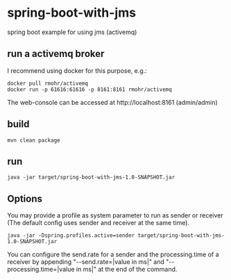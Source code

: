 # spring-boot-with-jms
spring boot example for using jms (activemq)

## run a activemq broker
I recommend using docker for this purpose, e.g.:
```
docker pull rmohr/activemq
docker run -p 61616:61616 -p 8161:8161 rmohr/activemq
```
The web-console can be accessed at http://localhost:8161 (admin/admin)


## build 
```
mvn clean package
```

## run
```
java -jar target/spring-boot-with-jms-1.0-SNAPSHOT.jar
```

## Options

You may provide a profile as system parameter to run as sender or receiver
(The default config uses sender and receiver at the same time).
```
java -jar -Dspring.profiles.active=sender target/spring-boot-with-jms-1.0-SNAPSHOT.jar
```

You can configure the send.rate for a sender and the processing.time of a receiver
by appending "--send.rate=|value in ms|" and "--processing.time=|value in ms|"
at the end of the command.


